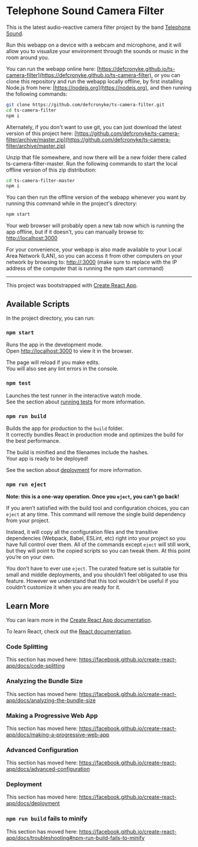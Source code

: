 # Telephone Sound Camera Filter

This is the latest audio-reactive camera filter project by the band [Telephone Sound](https://telephonesound.com).

Run this webapp on a device with a webcam and microphone, and it will allow you to visualize your environment through the sounds or music in the room around you.

You can run the webapp online here: [https://defcronyke.github.io/ts-camera-filter](https://defcronyke.github.io/ts-camera-filter), or you can clone this repository and run the webapp locally offline, by first installing Node.js from here: [https://nodejs.org](https://nodejs.org), and then running the following commands:
```bash
git clone https://github.com/defcronyke/ts-camera-filter.git
cd ts-camera-filter
npm i
```

Alternately, if you don't want to use git, you can just download the latest version of this project here: [https://github.com/defcronyke/ts-camera-filter/archive/master.zip](https://github.com/defcronyke/ts-camera-filter/archive/master.zip)

Unzip that file somewhere, and now there will be a new folder there called ts-camera-filter-master. Run the following commands to start the local offline version of this zip distribution:
```bash
cd ts-camera-filter-master
npm i
```

You can then run the offline version of the webapp whenever you want by running this command while in the project's directory:
```bash
npm start
```

Your web browser will probably open a new tab now which is running the app offline, but if it doesn't, you can manually browse to: [http://localhost:3000](http://localhost:3000)

For your convenience, your webapp is also made available to your Local Area Network (LAN), so you can access it from other computers on your network by browsing to: [http://<your-computer-ip>:3000](http://<your-computer-ip>:3000)  (make sure to replace <your-computer-ip> with the IP address of the computer that is running the npm start command)

----------

This project was bootstrapped with [Create React App](https://github.com/facebook/create-react-app).

## Available Scripts

In the project directory, you can run:

### `npm start`

Runs the app in the development mode.<br>
Open [http://localhost:3000](http://localhost:3000) to view it in the browser.

The page will reload if you make edits.<br>
You will also see any lint errors in the console.

### `npm test`

Launches the test runner in the interactive watch mode.<br>
See the section about [running tests](https://facebook.github.io/create-react-app/docs/running-tests) for more information.

### `npm run build`

Builds the app for production to the `build` folder.<br>
It correctly bundles React in production mode and optimizes the build for the best performance.

The build is minified and the filenames include the hashes.<br>
Your app is ready to be deployed!

See the section about [deployment](https://facebook.github.io/create-react-app/docs/deployment) for more information.

### `npm run eject`

**Note: this is a one-way operation. Once you `eject`, you can’t go back!**

If you aren’t satisfied with the build tool and configuration choices, you can `eject` at any time. This command will remove the single build dependency from your project.

Instead, it will copy all the configuration files and the transitive dependencies (Webpack, Babel, ESLint, etc) right into your project so you have full control over them. All of the commands except `eject` will still work, but they will point to the copied scripts so you can tweak them. At this point you’re on your own.

You don’t have to ever use `eject`. The curated feature set is suitable for small and middle deployments, and you shouldn’t feel obligated to use this feature. However we understand that this tool wouldn’t be useful if you couldn’t customize it when you are ready for it.

## Learn More

You can learn more in the [Create React App documentation](https://facebook.github.io/create-react-app/docs/getting-started).

To learn React, check out the [React documentation](https://reactjs.org/).

### Code Splitting

This section has moved here: https://facebook.github.io/create-react-app/docs/code-splitting

### Analyzing the Bundle Size

This section has moved here: https://facebook.github.io/create-react-app/docs/analyzing-the-bundle-size

### Making a Progressive Web App

This section has moved here: https://facebook.github.io/create-react-app/docs/making-a-progressive-web-app

### Advanced Configuration

This section has moved here: https://facebook.github.io/create-react-app/docs/advanced-configuration

### Deployment

This section has moved here: https://facebook.github.io/create-react-app/docs/deployment

### `npm run build` fails to minify

This section has moved here: https://facebook.github.io/create-react-app/docs/troubleshooting#npm-run-build-fails-to-minify
